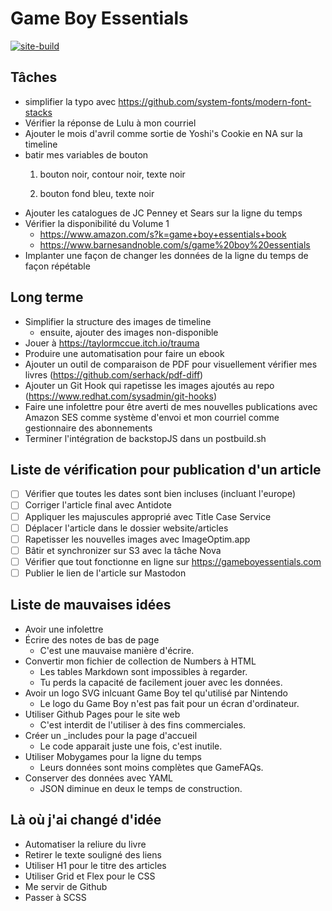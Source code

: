 # Game Boy Essentials
[![site-build](https://github.com/plgagne/Game-Boy-Essentials/actions/workflows/site-build.yml/badge.svg)](https://github.com/plgagne/Game-Boy-Essentials/actions/workflows/site-build.yml)

## Tâches
- simplifier la typo avec https://github.com/system-fonts/modern-font-stacks
- Vérifier la réponse de Lulu à mon courriel
- Ajouter le mois d'avril comme sortie de Yoshi's Cookie en NA sur la timeline
- batir mes variables de bouton
  1. bouton noir, contour noir, texte noir

  3. bouton fond bleu, texte noir
- Ajouter les catalogues de JC Penney et Sears sur la ligne du temps
- Vérifier la disponibilité du Volume 1
  - https://www.amazon.com/s?k=game+boy+essentials+book
  - https://www.barnesandnoble.com/s/game%20boy%20essentials
- Implanter une façon de changer les données de la ligne du temps de façon répétable

## Long terme
- Simplifier la structure des images de timeline
  - ensuite, ajouter des images non-disponible
- Jouer à https://taylormccue.itch.io/trauma
- Produire une automatisation pour faire un ebook
- Ajouter un outil de comparaison de PDF pour visuellement vérifier mes livres (https://github.com/serhack/pdf-diff)
- Ajouter un Git Hook qui rapetisse les images ajoutés au repo (https://www.redhat.com/sysadmin/git-hooks)
- Faire une infolettre pour être averti de mes nouvelles publications avec Amazon SES comme système d'envoi et mon courriel comme gestionnaire des abonnements
- Terminer l'intégration de backstopJS dans un postbuild.sh

## Liste de vérification pour publication d'un article
- [ ] Vérifier que toutes les dates sont bien incluses (incluant l'europe)
- [ ] Corriger l'article final avec Antidote
- [ ] Appliquer les majuscules approprié avec Title Case Service
- [ ] Déplacer l'article dans le dossier website/articles
- [ ] Rapetisser les nouvelles images avec ImageOptim.app
- [ ] Bâtir et synchronizer sur S3 avec la tâche Nova
- [ ] Vérifier que tout fonctionne en ligne sur https://gameboyessentials.com
- [ ] Publier le lien de l'article sur Mastodon

## Liste de mauvaises idées
- Avoir une infolettre
- Écrire des notes de bas de page
  - C'est une mauvaise manière d'écrire.
- Convertir mon fichier de collection de Numbers à HTML
  - Les tables Markdown sont impossibles à regarder.
  - Tu perds la capacité de facilement jouer avec les données.
- Avoir un logo SVG inlcuant Game Boy tel qu'utilisé par Nintendo
  - Le logo du Game Boy n'est pas fait pour un écran d'ordinateur.
- Utiliser Github Pages pour le site web
  - C'est interdit de l'utiliser à des fins commerciales.
- Créer un _includes pour la page d'accueil
  - Le code apparait juste une fois, c'est inutile.
- Utiliser Mobygames pour la ligne du temps
  - Leurs données sont moins complètes que GameFAQs.
- Conserver des données avec YAML
  - JSON diminue en deux le temps de construction.

## Là où j'ai changé d'idée
- Automatiser la reliure du livre
- Retirer le texte souligné des liens
- Utiliser H1 pour le titre des articles
- Utiliser Grid et Flex pour le CSS
- Me servir de Github
- Passer à SCSS